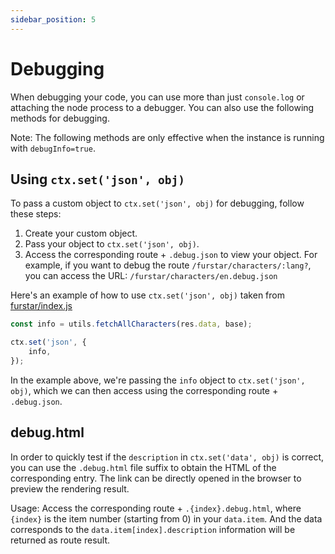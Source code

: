 ```yaml
---
sidebar_position: 5
---
```


# Debugging

When debugging your code, you can use more than just `console.log` or attaching the node process to a debugger. You can also use the following methods for debugging.

Note: The following methods are only effective when the instance is running with `debugInfo=true`.

## Using `ctx.set('json', obj)`

To pass a custom object to `ctx.set('json', obj)` for debugging, follow these steps:

1.  Create your custom object.
2.  Pass your object to `ctx.set('json', obj)`.
3.  Access the corresponding route + `.debug.json` to view your object. For example, if you want to debug the route `/furstar/characters/:lang?`, you can access the URL: `/furstar/characters/en.debug.json`

Here's an example of how to use `ctx.set('json', obj)` taken from [furstar/index.js](https://github.com/DIYgod/RSSHub/blob/master/lib/v2/furstar/index.js)

```js
const info = utils.fetchAllCharacters(res.data, base);

ctx.set('json', {
    info,
});
```

In the example above, we're passing the `info` object to `ctx.set('json', obj)`, which we can then access using the corresponding route + `.debug.json`.

## debug.html

In order to quickly test if the `description` in `ctx.set('data', obj)` is correct, you can use the `.debug.html` file suffix to obtain the HTML of the corresponding entry. The link can be directly opened in the browser to preview the rendering result.

Usage: Access the corresponding route + `.{index}.debug.html`, where `{index}` is the item number (starting from 0) in your `data.item`. And the data corresponds to the `data.item[index].description` information will be returned as route result.

